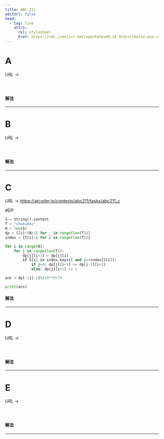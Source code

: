 ```yaml
---
title: ABC-211
editUrl: false
head:
  - tag: link
    attrs:
      rel: stylesheet
      href: https://cdn.jsdelivr.net/npm/katex@0.16.9/dist/katex.min.css
---
```


# A

$URL\:\to$

#

```python
```

#### 解法

***

# B

$URL\:\to$

#

```python
```

#### 解法

***

# C

$URL\:\to$ <https://atcoder.jp/contests/abc211/tasks/abc211_c>

 <span class="sl-obs-tag">#DP</span>

```python
S = String().content
T = "chokudai"
N = len(S)
dp = [[0]*(N+1) for _ in range(len(T))]
index = {T[i]:i for i in range(len(T))}

for i in range(N):
	for j in range(len(T)):
		dp[j][i+1] = dp[j][i]
		if S[i] in index.keys() and j==index[S[i]]:
			if j>0: dp[j][i+1] += dp[j-1][i+1]
			else: dp[j][i+1] += 1

ans = dp[-1][-1]%(10**9+7)

print(ans)
```

#### 解法

***

# D

$URL\:\to$

#

```python
```

#### 解法

***

# E

$URL\:\to$

#

```python
```

#### 解法

***
